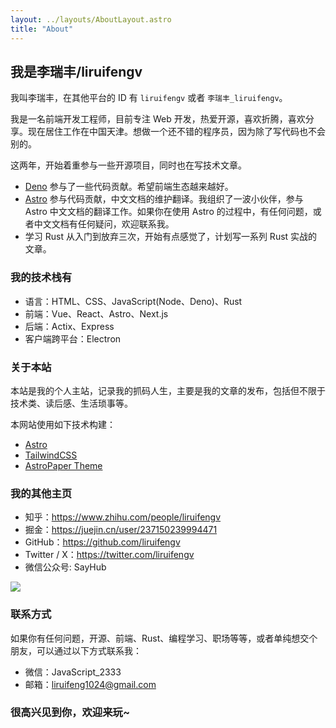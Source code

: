 ```yaml
---
layout: ../layouts/AboutLayout.astro
title: "About"
---
```


## 我是李瑞丰/liruifengv

我叫李瑞丰，在其他平台的 ID 有 `liruifengv` 或者 `李瑞丰_liruifengv`。

我是一名前端开发工程师，目前专注 Web 开发，热爱开源，喜欢折腾，喜欢分享。现在居住工作在中国天津。想做一个还不错的程序员，因为除了写代码也不会别的。

这两年，开始着重参与一些开源项目，同时也在写技术文章。

- [Deno](https://github.com/denoland/deno/issues?q=author%3Aliruifengv) 参与了一些代码贡献。希望前端生态越来越好。
- [Astro](https://github.com/withastro) 参与代码贡献，中文文档的维护翻译。我组织了一波小伙伴，参与 Astro 中文文档的翻译工作。如果你在使用 Astro 的过程中，有任何问题，或者中文文档有任何疑问，欢迎联系我。
- 学习 Rust 从入门到放弃三次，开始有点感觉了，计划写一系列 Rust 实战的文章。

### 我的技术栈有

- 语言：HTML、CSS、JavaScript(Node、Deno)、Rust
- 前端：Vue、React、Astro、Next.js
- 后端：Actix、Express
- 客户端跨平台：Electron

### 关于本站

本站是我的个人主站，记录我的抓码人生，主要是我的文章的发布，包括但不限于技术类、读后感、生活琐事等。

本网站使用如下技术构建：

- [Astro](https://astro.build/)
- [TailwindCSS](https://tailwindcss.com/)
- [AstroPaper Theme](https://github.com/satnaing/astro-paper)

### 我的其他主页

- 知乎：https://www.zhihu.com/people/liruifengv
- 掘金：https://juejin.cn/user/237150239994471
- GitHub：https://github.com/liruifengv
- Twitter / X：https://twitter.com/liruifengv
- 微信公众号: SayHub

![](https://bucket.liruifengv.com/qrcode.png)

### 联系方式

如果你有任何问题，开源、前端、Rust、编程学习、职场等等，或者单纯想交个朋友，可以通过以下方式联系我：

- 微信：JavaScript_2333
- 邮箱：liruifeng1024@gmail.com

### 很高兴见到你，欢迎来玩~

